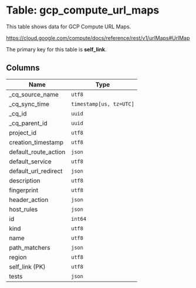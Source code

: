 # Table: gcp_compute_url_maps

This table shows data for GCP Compute URL Maps.

https://cloud.google.com/compute/docs/reference/rest/v1/urlMaps#UrlMap

The primary key for this table is **self_link**.

## Columns

| Name          | Type          |
| ------------- | ------------- |
|_cq_source_name|`utf8`|
|_cq_sync_time|`timestamp[us, tz=UTC]`|
|_cq_id|`uuid`|
|_cq_parent_id|`uuid`|
|project_id|`utf8`|
|creation_timestamp|`utf8`|
|default_route_action|`json`|
|default_service|`utf8`|
|default_url_redirect|`json`|
|description|`utf8`|
|fingerprint|`utf8`|
|header_action|`json`|
|host_rules|`json`|
|id|`int64`|
|kind|`utf8`|
|name|`utf8`|
|path_matchers|`json`|
|region|`utf8`|
|self_link (PK)|`utf8`|
|tests|`json`|